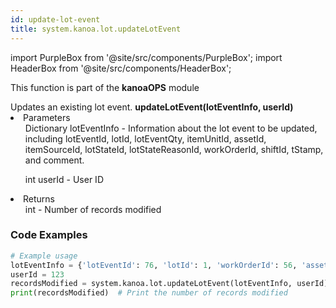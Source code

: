 ```yaml
---
id: update-lot-event
title: system.kanoa.lot.updateLotEvent
---
```


import PurpleBox from '@site/src/components/PurpleBox';
import HeaderBox from '@site/src/components/HeaderBox';

<PurpleBox>This function is part of the <b>kanoaOPS</b> module</PurpleBox>

<HeaderBox header="Description">
  Updates an existing lot event.
</HeaderBox>

<HeaderBox header="Syntax">
  <b>updateLotEvent(lotEventInfo, userId)</b>
    <li>Parameters <br />
      <ul>Dictionary lotEventInfo - Information about the lot event to be updated, including lotEventId, lotId, lotEventQty, itemUnitId, assetId, itemSourceId, lotStateId, lotStateReasonId, workOrderId, shiftId, tStamp, and comment.</ul>
        <ul>int userId - User ID</ul>
    </li>
    <li>Returns <br />
      <ul>int - Number of records modified</ul>
    </li>
</HeaderBox>

### Code Examples

```python
# Example usage
lotEventInfo = {'lotEventId': 76, 'lotId': 1, 'workOrderId': 56, 'assetId': 1, 'itemSourceId': 2, 'lotStateId': 7, 'lotStateReasonId': 78, 'shiftId': 4, 'tStamp': somedate, 'comment': None}
userId = 123
recordsModified = system.kanoa.lot.updateLotEvent(lotEventInfo, userId)
print(recordsModified)  # Print the number of records modified

